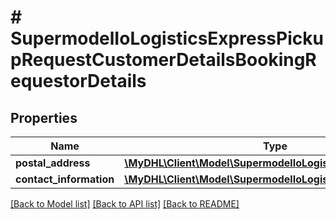 # # SupermodelIoLogisticsExpressPickupRequestCustomerDetailsBookingRequestorDetails

## Properties

Name | Type | Description | Notes
------------ | ------------- | ------------- | -------------
**postal_address** | [**\MyDHL\Client\Model\SupermodelIoLogisticsExpressAddress**](SupermodelIoLogisticsExpressAddress.md) |  | [optional]
**contact_information** | [**\MyDHL\Client\Model\SupermodelIoLogisticsExpressContact**](SupermodelIoLogisticsExpressContact.md) |  |

[[Back to Model list]](../../README.md#models) [[Back to API list]](../../README.md#endpoints) [[Back to README]](../../README.md)
